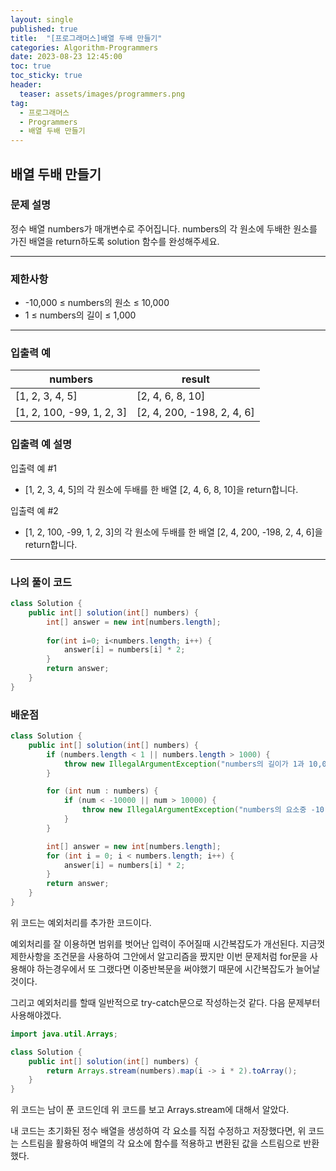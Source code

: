 ```yaml
---
layout: single
published: true
title:  "[프로그래머스]배열 두배 만들기"
categories: Algorithm-Programmers
date: 2023-08-23 12:45:00
toc: true
toc_sticky: true
header:
  teaser: assets/images/programmers.png
tag:   
  - 프로그래머스
  - Programmers
  - 배열 두배 만들기
---
```


## 배열 두배 만들기

### 문제 설명
정수 배열 numbers가 매개변수로 주어집니다. numbers의 각 원소에 두배한 원소를 가진 배열을 return하도록 solution 함수를 완성해주세요.

----------------

### 제한사항

* -10,000 ≤ numbers의 원소 ≤ 10,000
* 1 ≤ numbers의 길이 ≤ 1,000



----------------

### 입출력 예

|numbers    |result|
|---|---|
|[1, 2, 3, 4, 5]|[2, 4, 6, 8, 10]|
|[1, 2, 100, -99, 1, 2, 3]|[2, 4, 200, -198, 2, 4, 6]|


### 입출력 예 설명

입출력 예 #1
* [1, 2, 3, 4, 5]의 각 원소에 두배를 한 배열 [2, 4, 6, 8, 10]을 return합니다.
  
입출력 예 #2
* [1, 2, 100, -99, 1, 2, 3]의 각 원소에 두배를 한 배열 [2, 4, 200, -198, 2, 4, 6]을 return합니다.




----------------

### 나의 풀이 코드

```java
class Solution {
    public int[] solution(int[] numbers) {
        int[] answer = new int[numbers.length];
        
        for(int i=0; i<numbers.length; i++) {
            answer[i] = numbers[i] * 2;
        }
        return answer;
    }
}
```
### 배운점



```java
class Solution {
    public int[] solution(int[] numbers) {
        if (numbers.length < 1 || numbers.length > 1000) {
            throw new IllegalArgumentException("numbers의 길이가 1과 10,000사이의 범위를 넘습니다.");
        }

        for (int num : numbers) {
            if (num < -10000 || num > 10000) {
                throw new IllegalArgumentException("numbers의 요소중 -10,000에서 10,000사이의 범위를 넘습니다. ");
            }
        }

        int[] answer = new int[numbers.length];
        for (int i = 0; i < numbers.length; i++) {
            answer[i] = numbers[i] * 2;
        }
        return answer;
    }
}
```
<p>
위 코드는 예외처리를 추가한 코드이다.
</p>

<p>
예외처리를 잘 이용하면 범위를 벗어난 입력이 주어질때 시간복잡도가 개선된다.
지금껏 제한사항을 조건문을 사용하여 그안에서 알고리즘을 짰지만 이번 문제처럼 for문을 사용해야 하는경우에서 또 그랬다면 이중반복문을 써야했기 때문에 시간복잡도가 늘어날것이다.
</p>
<p>
그리고 예외처리를 할때 일반적으로 try-catch문으로 작성하는것 같다. 다음 문제부터 사용해야겠다.
</p>



```java
import java.util.Arrays;

class Solution {
    public int[] solution(int[] numbers) {
        return Arrays.stream(numbers).map(i -> i * 2).toArray();
    }
}

```
<p>
위 코드는 남이 푼 코드인데 위 코드를 보고 Arrays.stream에 대해서 알았다.
</p>

<p>
내 코드는 초기화된 정수 배열을 생성하여 각 요소를 직접 수정하고 저장했다면, 위 코드는 스트림을 활용하여 배열의 각 요소에 함수를 적용하고 변환된 값을 스트림으로 반환했다.
</p>

